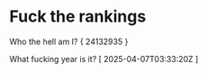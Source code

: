# Fuck the rankings

Who the hell am I?
{ 24132935 }

What fucking year is it?
[ 2025-04-07T03:33:20Z ]
